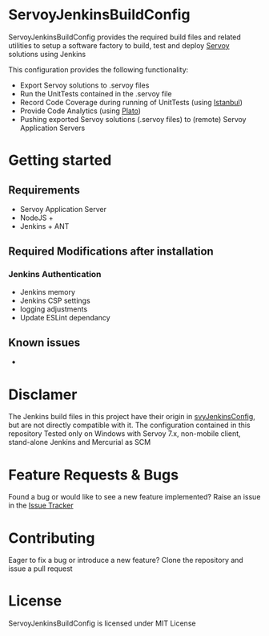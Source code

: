 # ServoyJenkinsBuildConfig
ServoyJenkinsBuildConfig provides the required build files and related utilities to setup a software factory to build, test and deploy [Servoy](http://servoy.com) solutions using Jenkins

This configuration provides the following functionality:
- Export Servoy solutions to .servoy files
- Run the UnitTests contained in the .servoy file
- Record Code Coverage during running of UnitTests (using [Istanbul](https://github.com/gotwarlost/istanbul))
- Provide Code Analytics (using [Plato](https://github.com/es-analysis/plato))
- Pushing exported Servoy solutions (.servoy files) to (remote) Servoy Application Servers

# Getting started


## Requirements
- Servoy Application Server
- NodeJS + 
- Jenkins + ANT

## Required Modifications after installation
### Jenkins Authentication
- Jenkins memory
- Jenkins CSP settings
- logging adjustments
- Update ESLint dependancy

## Known issues
- 

# Disclamer
The Jenkins build files in this project have their origin in [svyJenkinsConfig](https://github.com/Servoy/svyJenkinsConfig), but are not directly compatible with it. The configuration contained in this repository 
Tested only on Windows with Servoy 7.x, non-mobile client, stand-alone Jenkins and Mercurial as SCM

# Feature Requests & Bugs
Found a bug or would like to see a new feature implemented? Raise an issue in the [Issue Tracker](https://github.com/TheOrangeDots/ServoyJenkinsBuildConfig/issues)

# Contributing
Eager to fix a bug or introduce a new feature? Clone the repository and issue a pull request

# License
ServoyJenkinsBuildConfig is licensed under MIT License

